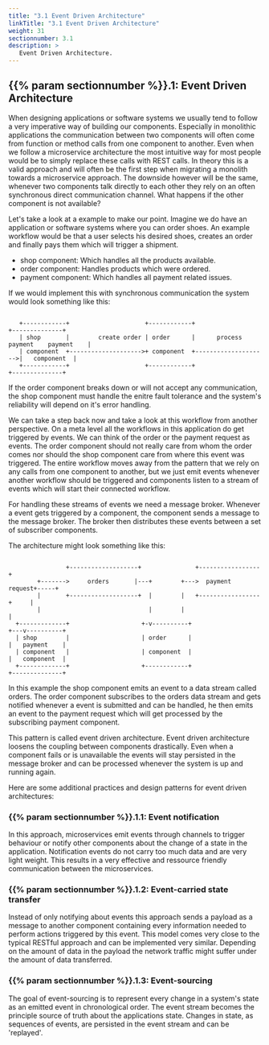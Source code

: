 ```yaml
---
title: "3.1 Event Driven Architecture"
linkTitle: "3.1 Event Driven Architecture"
weight: 31
sectionnumber: 3.1
description: >
   Event Driven Architecture.
---
```



## {{% param sectionnumber %}}.1: Event Driven Architecture

When designing applications or software systems we usually tend to follow a very imperative way of building our components. Especially in monolithic applications the communication between two components will often come from function or method calls from one component to another. Even when we follow a microservice architecture the most intuitive way for most people would be to simply replace these calls with REST calls. In theory this is a valid approach and will often be the first step when migrating a monolith towards a microservice approach. The downside however will be the same, whenever two components talk directly to each other they rely on an often synchronous direct communication channel. What happens if the other component is not available?

Let's take a look at a example to make our point. Imagine we do have an application or software systems where you can order shoes. An example workflow would be that a user selects his desired shoes, creates an order and finally pays them which will trigger a shipment.

* shop component: Which handles all the products available.
* order component: Handles products which were ordered.
* payment component: Which handles all payment related issues.

If we would implement this with synchronous communication the system would look something like this:

```

   +------------+                     +------------+                     +--------------+
   | shop       |        create order | order      |      process payment    payment    |
   | component  +-------------------->+ component  +-------------------->|   component  |
   +------------+                     +------------+                     +--------------+

```

If the order component breaks down or will not accept any communication, the shop component must handle the enitre fault tolerance and the system's reliability will depend on it's error handling.

We can take a step back now and take a look at this workflow from another perspective. On a meta level all the workflows in this application do get triggered by events. We can think of the order or the payment request as events. The order component should not really care from whom the order comes nor should the shop component care from where this event was triggered. The entire workflow moves away from the pattern that we rely on any calls from one component to another, but we just emit events whenever another workflow should be triggered and components listen to a stream of events which will start their connected workflow.

For handling these streams of events we need a message broker. Whenever a event gets triggered by a component, the component sends a message to the message broker. The broker then distributes these events between a set of subscriber components.

The architecture might look something like this:

```

                +-------------------+               +-----------------+
        +------->     orders       |---+        +--->  payment request+-----+
        |       +-------------------+  |        |   +-----------------+     |
        |                              |        |                           |
  +-------------+                    +-v----------+                     +---v----------+
  | shop        |                    | order      |                     |   payment    |
  | component   |                    | component  |                     |   component  |
  +-------------+                    +------------+                     +--------------+

```

In this example the shop component emits an event to a data stream called orders. The order component subscribes to the orders data stream and gets notified whenever a event is submitted and can be handled, he then emits an event to the payment request which will get processed by the subscribing payment component.

This pattern is called event driven architecture. Event driven architecture loosens the coupling between components drastically. Even when a component fails or is unavailable the events will stay persisted in the message broker and can be processed whenever the system is up and running again.

Here are some additional practices and design patterns for event driven architectures:


### {{% param sectionnumber %}}.1.1: Event notification

In this approach, microservices emit events through channels to trigger behaviour or notify other components about the change of a state in the application. Notification events do not carry too much data and are very light weight. This results in a very effective and ressource friendly communication between the microservices.


### {{% param sectionnumber %}}.1.2: Event-carried state transfer

Instead of only notifying about events this approach sends a payload as a message to another component containing every information needed to perform actions triggered by this event. This model comes very close to the typical RESTful approach and can be implemented very similar. Depending on the amount of data in the payload the network traffic might suffer under the amount of data transferred.


### {{% param sectionnumber %}}.1.3: Event-sourcing

The goal of event-sourcing is to represent every change in a system's state as an emitted event in chronological order. The event stream becomes the principle source of truth about the applications state. Changes in state, as sequences of events, are persisted in the event stream and can be 'replayed'.
